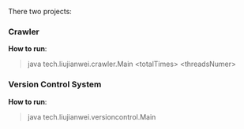 There two projects:

### Crawler

**How to run**:

> java tech.liujianwei.crawler.Main \<totalTimes\> \<threadsNumer\>

### Version Control System

**How to run**:

> java tech.liujianwei.versioncontrol.Main
